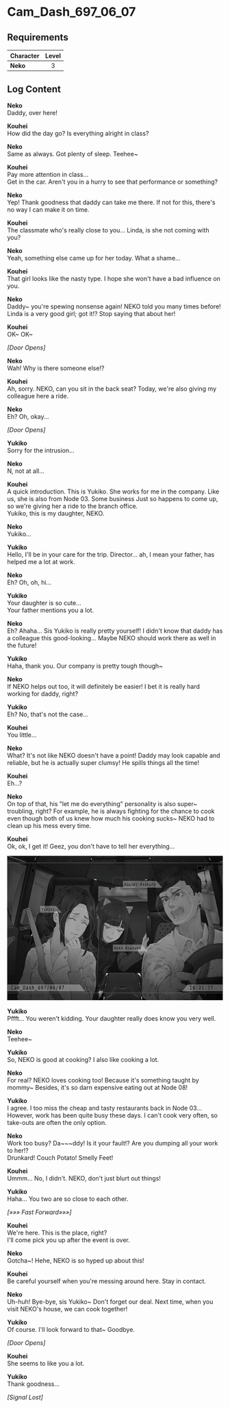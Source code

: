 # Cam_Dash_697_06_07
## Requirements
|Character|Level|
|---------|:---:|
|**Neko** |  3  |

## Log Content
**Neko**<br>
Daddy, over here!

**Kouhei**<br>
How did the day go? Is everything alright in class?

**Neko**<br>
Same as always. Got plenty of sleep. Teehee~

**Kouhei**<br>
Pay more attention in class...<br>
Get in the car. Aren't you in a hurry to see that performance or something?

**Neko**<br>
Yep! Thank goodness that daddy can take me there. If not for this, there's no way I can make it on time.

**Kouhei**<br>
The classmate who's really close to you... Linda, is she not coming with you?

**Neko**<br>
Yeah, something else came up for her today. What a shame...

**Kouhei**<br>
That girl looks like the nasty type. I hope she won't have a bad influence on you.

**Neko**<br>
Daddy~ you're spewing nonsense again! NEKO told you many times before! Linda is a very good girl; got it!? Stop saying that about her!

**Kouhei**<br>
OK~ OK~

*\[Door Opens\]*

**Neko**<br>
Wah! Why is there someone else!?

**Kouhei**<br>
Ah, sorry. NEKO, can you sit in the back seat? Today, we're also giving my colleague here a ride.

**Neko**<br>
Eh? Oh, okay...

*\[Door Opens\]*

**Yukiko**<br>
Sorry for the intrusion...

**Neko**<br>
N, not at all...

**Kouhei**<br>
A quick introduction. This is Yukiko. She works for me in the company. Like us, she is also from Node 03. Some business Just so happens to come up, so we're giving her a ride to the branch office.<br>
Yukiko, this is my daughter, NEKO.

**Neko**<br>
Yukiko...

**Yukiko**<br>
Hello, I'll be in your care for the trip. Director... ah, I mean your father, has helped me a lot at work.

**Neko**<br>
Eh? Oh, oh, hi...

**Yukiko**<br>
Your daughter is so cute...<br>
Your father mentions you a lot.

**Neko**<br>
Eh? Ahaha... Sis Yukiko is really pretty yourself! I didn't know that daddy has a colleague this good\-looking... Maybe NEKO should work there as well in the future!

**Yukiko**<br>
Haha, thank you. Our company is pretty tough though~

**Neko**<br>
If NEKO helps out too, it will definitely be easier! I bet it is really hard working for daddy, right?

**Yukiko**<br>
Eh? No, that's not the case...

**Kouhei**<br>
You little...

**Neko**<br>
What? It's not like NEKO doesn't have a point! Daddy may look capable and reliable, but he is actually super clumsy! He spills things all the time!

**Kouhei**<br>
Eh...?

**Neko**<br>
On top of that, his "let me do everything" personality is also super~ troubling, right? For example, he is always fighting for the chance to cook even though both of us knew how much his cooking sucks~ NEKO had to clean up his mess every time.

**Kouhei**<br>
Ok, ok, I get it! Geez, you don't have to tell her everything...

![naos0501.png](./attachments/naos0501.png)

**Yukiko**<br>
Pffft... You weren't kidding. Your daughter really does know you very well.

**Neko**<br>
Teehee~

**Yukiko**<br>
So, NEKO is good at cooking? I also like cooking a lot.

**Neko**<br>
For real? NEKO loves cooking too! Because it's something taught by mommy~ Besides, it's so darn expensive eating out at Node 08!

**Yukiko**<br>
I agree. I too miss the cheap and tasty restaurants back in Node 03... However, work has been quite busy these days. I can't cook very often, so take\-outs are often the only option.

**Neko**<br>
Work too busy? Da~~~ddy! Is it your fault!? Are you dumping all your work to her!?<br>
Drunkard! Couch Potato! Smelly Feet!

**Kouhei**<br>
Ummm... No, I didn't. NEKO, don't just blurt out things!

**Yukiko**<br>
Haha... You two are so close to each other.

*[»»» Fast Forward»»»]*

**Kouhei**<br>
We're here. This is the place, right?<br>
I'll come pick you up after the event is over.

**Neko**<br>
Gotcha~! Hehe, NEKO is so hyped up about this!

**Kouhei**<br>
Be careful yourself when you're messing around here. Stay in contact.

**Neko**<br>
Uh\-huh! Bye\-bye, sis Yukiko~ Don't forget our deal. Next time, when you visit NEKO's house, we can cook together!

**Yukiko**<br>
Of course. I'll look forward to that~ Goodbye.

*\[Door Opens\]*

**Kouhei**<br>
She seems to like you a lot.

**Yukiko**<br>
Thank goodness...

*[Signal Lost]*
